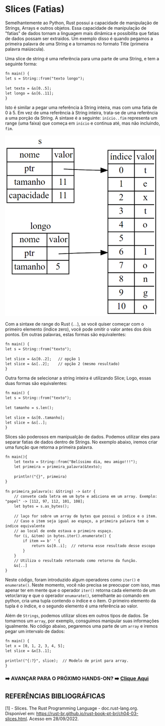 # **Slices (Fatias)**

Semelhantemente ao Python, Rust possui a capacidade de manipulação de Strings, Arrays e outros objetos. Essa capacidade de manipulação de "fatias" de dados tornam a linguagem mais dinâmica e possibilita que fatias de dados possam ser extraidos. Um exemplo disso é quando pegamos a primeira palavra de uma String e a tornamos no formato Title (primeira palavra maiúscula).

Uma slice de string é uma referência para uma parte de uma String, e tem a seguinte forma:

```
fn main() {
let s = String::from("texto longo");

let texto = &s[0..5];
let longo = &s[6..11];
}
```

Isto é similar a pegar uma referência à String inteira, mas com uma fatia de 0 à 5. Em vez de uma referência à String inteira, trata-se de uma referência a uma porção da String. A sintaxe é a seguinte: ``início..fim`` representa um range (uma faixa) que começa em ``início`` e continua até, mas não incluindo, ``fim``.

![](/Imagens/HD09/Slice.png)

Com a sintaxe de range do Rust (``..``), se você quiser começar com o primeiro elemento (índice zero), você pode omitir o valor antes dos dois pontos. Em outras palavras, estas formas são equivalentes:

```
fn main() {
let s = String::from("texto");

let slice = &s[0..2];   // opção 1
let slice = &s[..2];    // opção 2 (mesmo resultado)
}
```

Outra forma de selecionar a string inteira é utilizando Slice; Logo, essas duas formas são equivalentes:

```
fn main() {
let s = String::from("texto");

let tamanho = s.len();

let slice = &s[0..tamanho];
let slice = &s[..];
}
```

Slices são poderosos em manipualção de dados. Podemos utilizar eles para separar fatias de dados dentro de Strings. No exemplo abaixo, iremos criar uma função que retorna a primeira palavra.

```
fn main(){
    let texto = String::from("Belíssimo dia, meu amigo!!!");
    let primeira = primeira_palavra(&texto);
    
    println!("{}", primeira)
}

fn primeira_palavra(s: &String) -> &str {
    // convete cada letra em um byte e adiciona em um array. Exemplo: "papel" -> [112, 97, 112, 101, 108];
    let bytes = s.as_bytes();  

    // laço for sobre um array de bytes que possui o índice e o item.
    // Caso o item seja igual ao espaço, a primeira palavra tem o índice equivalente 
    // ao local de onde estava o primeiro espaço.
    for (i, &item) in bytes.iter().enumerate() {
        if item == b' ' {
            return &s[0..i];  // retorna esse resultado desse escopo
        }
    }
    // Utiliza o resultado retornado como retorno da função.
    &s[..]
}
```

Neste código, foram introduzido algum operadores como ``iter()`` e ``enumerate()``. Neste momento, você não precisa se preocupar com isso, mas apenar ter em mente que o operador ``iter()`` retorna cada elemento de um vetor/array e que o operador ``enumarate()``, semelhante ao comando em python, cria uma tupla contendo o índice e o item. O primeiro elemento da tupla é o índice, e o segundo elemento é uma referência ao valor. 

Além de ``Strings``, podemos utilizar slices em outros tipos de dados. Se tomarmos um ``array``, por exemplo, consguimos manipular suas informações igualmente. No código abaixo, pegaremos uma parte de um ``array`` e iremos pegar um intervalo de dados:

```
fn main() {
let x = [0, 1, 2, 3, 4, 5];
let slice = &x[3..1];

println!("{:?}", slice);  // Modelo de print para array.
}
```

### ➡️ AVANÇAR PARA O PRÓXIMO HANDS-ON? ➡️ [Clique Aqui](/HandsOn/HD10/README.md)

## REFERÊNCIAS BIBLIOGRÁFICAS

[1] - Slices. The Rust Programming Language  - doc.rust-lang.org. Disponível em: <https://rust-br.github.io/rust-book-pt-br/ch04-03-slices.html>. Acesso em 28/09/2022.

